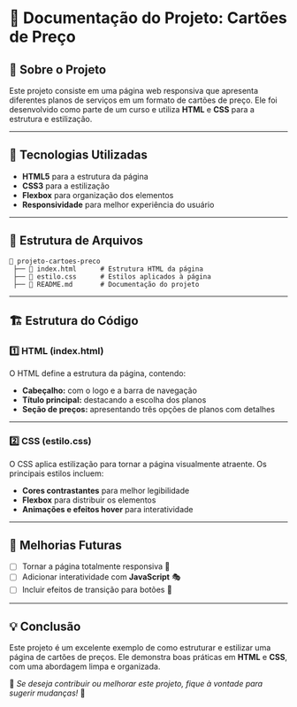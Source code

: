 # 📌 Documentação do Projeto: Cartões de Preço

## 📄 Sobre o Projeto
Este projeto consiste em uma página web responsiva que apresenta diferentes planos de serviços em um formato de cartões de preço. Ele foi desenvolvido como parte de um curso e utiliza **HTML** e **CSS** para a estrutura e estilização.

---

## 🚀 Tecnologias Utilizadas

- **HTML5** para a estrutura da página
- **CSS3** para a estilização
- **Flexbox** para organização dos elementos
- **Responsividade** para melhor experiência do usuário

---

## 📁 Estrutura de Arquivos

```
📂 projeto-cartoes-preco
 ├── 📜 index.html      # Estrutura HTML da página
 ├── 🎨 estilo.css      # Estilos aplicados à página
 ├── 📄 README.md       # Documentação do projeto
```

---

## 🏗 Estrutura do Código

### **1️⃣ HTML (index.html)**

O HTML define a estrutura da página, contendo:

- **Cabeçalho:** com o logo e a barra de navegação
- **Título principal:** destacando a escolha dos planos
- **Seção de preços:** apresentando três opções de planos com detalhes

---

### **2️⃣ CSS (estilo.css)**

O CSS aplica estilização para tornar a página visualmente atraente. Os principais estilos incluem:

- **Cores contrastantes** para melhor legibilidade
- **Flexbox** para distribuir os elementos
- **Animações e efeitos hover** para interatividade



---

## 📢 Melhorias Futuras
- [ ] Tornar a página totalmente responsiva 📱
- [ ] Adicionar interatividade com **JavaScript** 🎭
- [ ] Incluir efeitos de transição para botões 🎨

---

## 💡 Conclusão
Este projeto é um excelente exemplo de como estruturar e estilizar uma página de cartões de preços. Ele demonstra boas práticas em **HTML** e **CSS**, com uma abordagem limpa e organizada.

📌 *Se deseja contribuir ou melhorar este projeto, fique à vontade para sugerir mudanças!* 🚀

